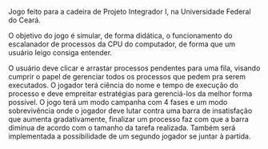 Jogo feito para a cadeira de Projeto Integrador I, na Universidade Federal do Ceará.

O objetivo do jogo é simular, de forma didática, o funcionamento do escalanador de processos da CPU do computador, de forma que um usuário leigo consiga entender. 

O usuário deve clicar e arrastar processos pendentes para uma fila, visando cumprir o papel de gerenciar todos os processos que pedem pra serem executados. O jogador terá ciência do nome e tempo de execução do processo e deve empreitar estratégias para gerenciá-los da melhor forma possível. O jogo terá um modo campanha com 4 fases e um modo sobrevivência onde o jogador deve lutar contra uma barra de insatisfação que aumenta gradativamente, finalizar um processo faz com que a barra diminua de acordo com o tamanho da tarefa realizada. Também será implementada a possibilidade de um segundo jogador se juntar à partida.

